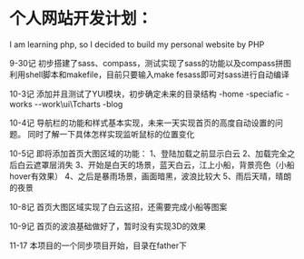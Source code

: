 个人网站开发计划：
==========
I am learning php, so I decided to build my personal website by PHP

9-30记
初步搭建了sass、compass，测试实现了sass的功能以及compass拼图
利用shell脚本和makefile，目前只要输入make fesass即可对sass进行自动编译

10-3记
添加并且测试了YUI模块，初步确定未来的目录结构
-home
-speciafic
-works
--work\ui\Tcharts
-blog

10-4记
导航栏的功能和样式基本实现，未来一天实现首页的高度自动设置的问题。
同时了解一下具体怎样实现监听鼠标的位置变化

10-5记
即将添加首页大图区域的功能：
1、登陆加载之前显示白云
2、加载完全之后白云遮罩层消失
3、开始是白天的场景，蓝天白云，江上小船，背景亮色（小船hover有效果）
4、之后是暴雨场景，画面暗黑，波浪比较大
5、雨后天晴，晴朗的夜景

10-8记
首页大图区域实现了白云这招，还需要完成小船等图案

10-9记
首页的波浪基础做好了，暂时没有实现3D的效果

11-17
本项目的一个同步项目开始，目录在father下
